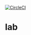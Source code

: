 [![CircleCI](https://circleci.com/gh/guilhermelMoraes/lab/tree/main.svg?style=shield)](https://circleci.com/gh/guilhermelMoraes/lab/tree/main)

# lab